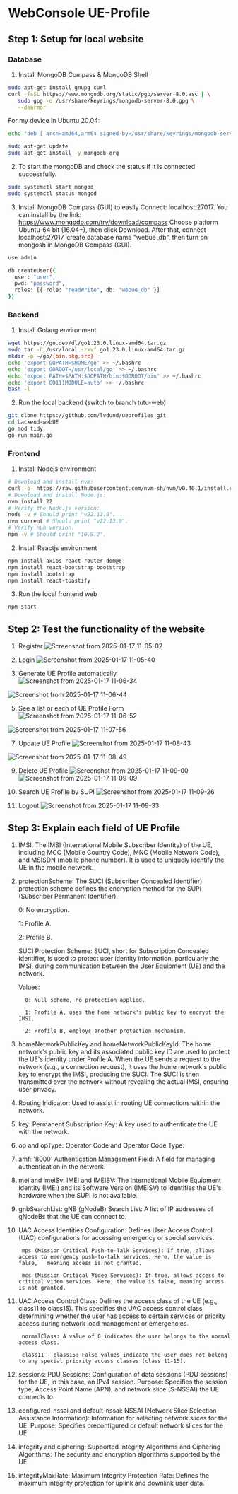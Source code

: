 # WebConsole UE-Profile
## Step 1: Setup for local website
### Database
1. Install MongoDB Compass & MongoDB Shell
```bash
sudo apt-get install gnupg curl
curl -fsSL https://www.mongodb.org/static/pgp/server-8.0.asc | \
   sudo gpg -o /usr/share/keyrings/mongodb-server-8.0.gpg \
   --dearmor
```
For my device in Ubuntu 20.04:
```bash
echo "deb [ arch=amd64,arm64 signed-by=/usr/share/keyrings/mongodb-server-8.0.gpg ] https://repo.mongodb.org/apt/ubuntu focal/mongodb-org/8.0 multiverse" | sudo tee /etc/apt/sources.list.d/mongodb-org-8.0.list

sudo apt-get update
sudo apt-get install -y mongodb-org
```
2. To start the mongoDB and check the status if it is connected successfully.
```bash
sudo systemctl start mongod
sudo systemctl status mongod
```
3. Install MongoDB Compass (GUI) to easily Connect: localhost:27017. You can install by the link: https://www.mongodb.com/try/download/compass 
Choose platform Ubuntu-64 bit (16.04+), then click Download. After that, connect localhost:27017, create database name "webue_db", then turn on mongosh in MongoDB Compass (GUI).
```bash
use admin

db.createUser({
  user: "user",
  pwd: "password",
  roles: [{ role: "readWrite", db: "webue_db" }]
})
```

### Backend
1. Install Golang environment
```bash
wget https://go.dev/dl/go1.23.0.linux-amd64.tar.gz
sudo tar -C /usr/local -zxvf go1.23.0.linux-amd64.tar.gz
mkdir -p ~/go/{bin,pkg,src}
echo 'export GOPATH=$HOME/go' >> ~/.bashrc
echo 'export GOROOT=/usr/local/go' >> ~/.bashrc
echo 'export PATH=$PATH:$GOPATH/bin:$GOROOT/bin' >> ~/.bashrc
echo 'export GO111MODULE=auto' >> ~/.bashrc
bash -l
```
2. Run the local backend (switch to branch tutu-web)
```bash
git clone https://github.com/lvdund/ueprofiles.git
cd backend-webUE
go mod tidy
go run main.go
```

### Frontend
1. Install Nodejs environment
```bash
# Download and install nvm:
curl -o- https://raw.githubusercontent.com/nvm-sh/nvm/v0.40.1/install.sh | bash
# Download and install Node.js:
nvm install 22
# Verify the Node.js version:
node -v # Should print "v22.13.0".
nvm current # Should print "v22.13.0".
# Verify npm version:
npm -v # Should print "10.9.2".
```
2. Install Reactjs environment
```bash
npm install axios react-router-dom@6
npm install react-bootstrap bootstrap
npm install bootstrap
npm install react-toastify
```
3. Run the local frontend web
```bash
npm start
```

## Step 2: Test the functionality of the website
1. Register
![Screenshot from 2025-01-17 11-05-02](https://github.com/user-attachments/assets/ce308033-8002-4c0d-ac99-b169d363f501)

2. Login
![Screenshot from 2025-01-17 11-05-40](https://github.com/user-attachments/assets/a2b33b0f-f1bf-4d27-ab6b-3c7110b6231d)

3. Generate UE Profile automatically
![Screenshot from 2025-01-17 11-06-34](https://github.com/user-attachments/assets/df647afb-7027-4466-a98b-079bb6863fb8)

![Screenshot from 2025-01-17 11-06-44](https://github.com/user-attachments/assets/2abddde2-ded2-427b-95e0-413be53f21c3)

5. See a list or each of UE Profile Form
![Screenshot from 2025-01-17 11-06-52](https://github.com/user-attachments/assets/042841ef-bbdc-4e5f-94f2-45babd35b05c)

![Screenshot from 2025-01-17 11-07-56](https://github.com/user-attachments/assets/fed48fb6-323b-4389-bbb6-eea71910f149)

7. Update UE Profile
![Screenshot from 2025-01-17 11-08-43](https://github.com/user-attachments/assets/a8c44957-4c4a-4ab8-a206-e41a09898538)

![Screenshot from 2025-01-17 11-08-49](https://github.com/user-attachments/assets/e6836d66-a577-4190-a8a7-3b644732b0d1)

9. Delete UE Profile
![Screenshot from 2025-01-17 11-09-00](https://github.com/user-attachments/assets/8c015bb6-22ed-45cd-9213-94f4df7eeb31)
![Screenshot from 2025-01-17 11-09-09](https://github.com/user-attachments/assets/3995d164-f2c1-4810-a6a3-9db413198074)

10. Search UE Profile by SUPI
![Screenshot from 2025-01-17 11-09-26](https://github.com/user-attachments/assets/534b2a96-3660-4a15-9d83-579bc7bddc76)

11. Logout
![Screenshot from 2025-01-17 11-09-33](https://github.com/user-attachments/assets/540cc7ae-13fd-4b65-bd27-655be0b47605)

## Step 3: Explain each field of UE Profile
1. IMSI: The IMSI (International Mobile Subscriber Identity) of the UE, including MCC (Mobile Country Code), MNC (Mobile Network Code), and MSISDN (mobile phone number). It is used to uniquely identify the UE in the mobile network.

2. protectionScheme:
The SUCI (Subscriber Concealed Identifier) protection scheme defines the encryption method for the SUPI (Subscriber Permanent Identifier).

   0: No encryption.

   1: Profile A.

   2: Profile B.

   SUCI Protection Scheme:
      SUCI, short for Subscription Concealed Identifier, is used to protect user identity information, particularly the IMSI, during communication between the User Equipment (UE) and the network.

      Values:
   
         0: Null scheme, no protection applied.

         1: Profile A, uses the home network's public key to encrypt the IMSI.

         2: Profile B, employs another protection mechanism.
   
3. homeNetworkPublicKey and homeNetworkPublicKeyId:
The home network's public key and its associated public key ID are used to protect the UE's identity under Profile A.
When the UE sends a request to the network (e.g., a connection request), it uses the home network's public key to encrypt the IMSI, producing the SUCI. The SUCI is then transmitted over the network without revealing the actual IMSI, ensuring user privacy.

4. Routing Indicator: Used to assist in routing UE connections within the network.
5. key:
Permanent Subscription Key: A key used to authenticate the UE with the network. 
6. op and opType:
Operator Code and Operator Code Type:
7. amf: '8000'
Authentication Management Field: A field for managing authentication in the network.
8. mei and imeiSv:
IMEI and IMEISV: The International Mobile Equipment Identity (IMEI) and its Software Version (IMEISV) to identifies the UE's hardware when the SUPI is not available.

9. gnbSearchList:
gNB (gNodeB) Search List: A list of IP addresses of gNodeBs that the UE can connect to.

10. UAC Access Identities Configuration: Defines User Access Control (UAC) configurations for accessing emergency or special services.

         mps (Mission-Critical Push-to-Talk Services): If true, allows access to emergency push-to-talk services. Here, the value is false,   meaning access is not granted.

         mcs (Mission-Critical Video Services): If true, allows access to critical video services. Here, the value is false, meaning access is not granted.

11. UAC Access Control Class: Defines the access class of the UE (e.g., class11 to class15).
This specifies the UAC access control class, determining whether the user has access to certain services or priority access during network load management or emergencies.

         normalClass: A value of 0 indicates the user belongs to the normal access class.

         class11 - class15: False values indicate the user does not belong to any special priority access classes (class 11-15).

12. sessions:
PDU Sessions: Configuration of data sessions (PDU sessions) for the UE, in this case, an IPv4 session.
Purpose: Specifies the session type, Access Point Name (APN), and network slice (S-NSSAI) the UE connects to.

13. configured-nssai and default-nssai:
NSSAI (Network Slice Selection Assistance Information): Information for selecting network slices for the UE.
Purpose: Specifies preconfigured or default network slices for the UE.

14. integrity and ciphering:
Supported Integrity Algorithms and Ciphering Algorithms: The security and encryption algorithms supported by the UE.

15. integrityMaxRate:
Maximum Integrity Protection Rate: Defines the maximum integrity protection for uplink and downlink user data.
